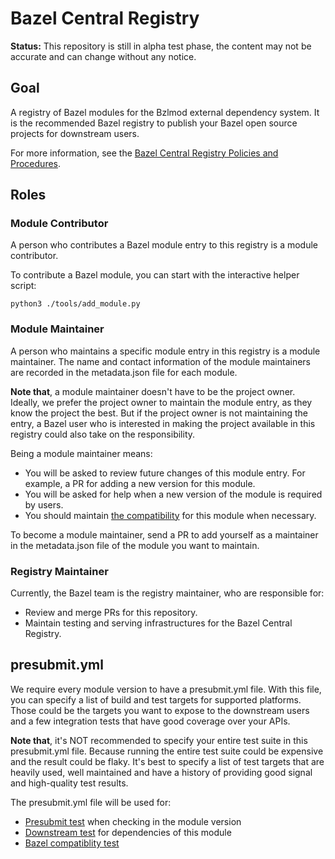 # Bazel Central Registry

**Status:** This repository is still in alpha test phase, the content may not be accurate and can change without any notice.

## Goal
A registry of Bazel modules for the Bzlmod external dependency system. It is the recommended Bazel registry to publish your Bazel open source projects for downstream users.

For more information, see the [Bazel Central Registry Policies and Procedures](https://docs.google.com/document/d/1ReuBBp4EHnsuvcpfXM6ITDmP2lrOu8DGlePMUKvDnXM/edit?usp=sharing).

## Roles

### Module Contributor

A person who contributes a Bazel module entry to this registry is a module contributor.

To contribute a Bazel module, you can start with the interactive helper script:
```
python3 ./tools/add_module.py
```

### Module Maintainer

A person who maintains a specific module entry in this registry is a module maintainer. The name and contact information of the module maintainers are recorded in the metadata.json file for each module.

**Note that**, a module maintainer doesn't have to be the project owner. Ideally, we prefer the project owner to maintain the module entry, as they know the project the best. But if the project owner is not maintaining the entry, a Bazel user who is interested in making the project available in this registry could also take on the responsibility.

Being a module maintainer means:

  - You will be asked to review future changes of this module entry. For example, a PR for adding a new version for this module.
  - You will be asked for help when a new version of the module is required by users.
  - You should maintain [the compatibility](https://docs.google.com/document/d/1ReuBBp4EHnsuvcpfXM6ITDmP2lrOu8DGlePMUKvDnXM/edit#heading=h.d7dl8s7vxf63) for this module when necessary.

To become a module maintainer, send a PR to add yourself as a maintainer in the metadata.json file of the module you want to maintain.

### Registry Maintainer

Currently, the Bazel team is the registry maintainer, who are responsible for:

  - Review and merge PRs for this repository.
  - Maintain testing and serving infrastructures for the Bazel Central Registry.

## presubmit.yml

We require every module version to have a presubmit.yml file. With this file, you can specify a list of build and test targets for supported platforms. Those could be the targets you want to expose to the downstream users and a few integration tests that have good coverage over your APIs.

**Note that**, it's NOT recommended to specify your entire test suite in this presubmit.yml file. Because running the entire test suite could be expensive and the result could be flaky. It's best to specify a list of test targets that are heavily used, well maintained and have a history of providing good signal and high-quality test results.

The presubmit.yml file will be used for:

  - [Presubmit test](https://docs.google.com/document/d/1ReuBBp4EHnsuvcpfXM6ITDmP2lrOu8DGlePMUKvDnXM/edit#heading=h.1o9h5yrz477i) when checking in the module version
  - [Downstream test](https://docs.google.com/document/d/1ReuBBp4EHnsuvcpfXM6ITDmP2lrOu8DGlePMUKvDnXM/edit#heading=h.c7d1a4rk6dvj) for dependencies of this module
  - [Bazel compatiblity test](https://docs.google.com/document/d/1ReuBBp4EHnsuvcpfXM6ITDmP2lrOu8DGlePMUKvDnXM/edit#heading=h.vp6y2sd6hujz)
